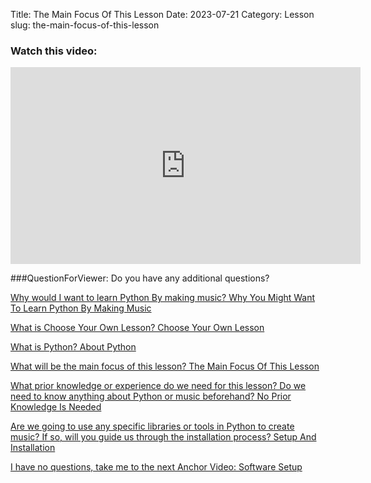 Title: The Main Focus Of This Lesson
Date: 2023-07-21
Category: Lesson
slug: the-main-focus-of-this-lesson



### Watch this video:
<iframe width="560" height="315" src="https://www.youtube.com/embed/VideoURL: videlurl" title="YouTube video player" frameborder="0" allow="accelerometer; autoplay; clipboard-write; encrypted-media; gyroscope; picture-in-picture; web-share" allowfullscreen></iframe>

###QuestionForViewer: Do you have any additional questions?

[Why would I want to learn Python By making music? Why You Might Want To Learn Python By Making Music](why-you-might-want-to-learn-python-by-making-music.html)

[What is Choose Your Own Lesson? Choose Your Own Lesson](choose-your-own-lesson.html)

[What is Python? About Python](about-python.html)

[What will be the main focus of this lesson? The Main Focus Of This Lesson](the-main-focus-of-this-lesson.html)

[What prior knowledge or experience do we need for this lesson? Do we need to know anything about Python or music beforehand? No Prior Knowledge Is Needed](no-prior-knowledge-is-needed.html)

[Are we going to use any specific libraries or tools in Python to create music? If so, will you guide us through the installation process? Setup And Installation](setup-and-installation.html)

[I have no questions, take me to the next Anchor Video: Software Setup](software-setup.html)



